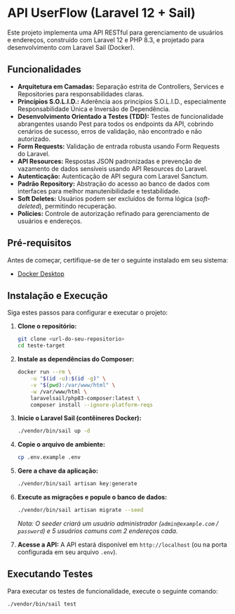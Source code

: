 # API UserFlow (Laravel 12 + Sail)

Este projeto implementa uma API RESTful para gerenciamento de usuários e endereços, construído com Laravel 12 e PHP 8.3, e projetado para desenvolvimento com Laravel Sail (Docker).

## Funcionalidades

-   **Arquitetura em Camadas:** Separação estrita de Controllers, Services e Repositories para responsabilidades claras.
-   **Princípios S.O.L.I.D.:** Aderência aos princípios S.O.L.I.D., especialmente Responsabilidade Única e Inversão de Dependência.
-   **Desenvolvimento Orientado a Testes (TDD):** Testes de funcionalidade abrangentes usando Pest para todos os endpoints da API, cobrindo cenários de sucesso, erros de validação, não encontrado e não autorizado.
-   **Form Requests:** Validação de entrada robusta usando Form Requests do Laravel.
-   **API Resources:** Respostas JSON padronizadas e prevenção de vazamento de dados sensíveis usando API Resources do Laravel.
-   **Autenticação:** Autenticação de API segura com Laravel Sanctum.
-   **Padrão Repository:** Abstração do acesso ao banco de dados com interfaces para melhor manutenibilidade e testabilidade.
-   **Soft Deletes:** Usuários podem ser excluídos de forma lógica (*soft-deleted*), permitindo recuperação.
-   **Policies:** Controle de autorização refinado para gerenciamento de usuários e endereços.

## Pré-requisitos

Antes de começar, certifique-se de ter o seguinte instalado em seu sistema:

-   [Docker Desktop](https://www.docker.com/products/docker-desktop)

## Instalação e Execução

Siga estes passos para configurar e executar o projeto:

1.  **Clone o repositório:**
    ```bash
    git clone <url-do-seu-repositorio>
    cd teste-target
    ```

2.  **Instale as dependências do Composer:**
    ```bash
    docker run --rm \
        -u "$(id -u):$(id -g)" \
        -v "$(pwd):/var/www/html" \
        -w /var/www/html \
        laravelsail/php83-composer:latest \
        composer install --ignore-platform-reqs
    ```

3.  **Inicie o Laravel Sail (contêineres Docker):**
    ```bash
    ./vendor/bin/sail up -d
    ```

4.  **Copie o arquivo de ambiente:**
    ```bash
    cp .env.example .env
    ```

5.  **Gere a chave da aplicação:**
    ```bash
    ./vendor/bin/sail artisan key:generate
    ```

6.  **Execute as migrações e popule o banco de dados:**
    ```bash
    ./vendor/bin/sail artisan migrate --seed
    ```

    *Nota: O seeder criará um usuário administrador (`admin@example.com` / `password`) e 5 usuários comuns com 2 endereços cada.*

7.  **Acesse a API:**
    A API estará disponível em `http://localhost` (ou na porta configurada em seu arquivo `.env`).

## Executando Testes

Para executar os testes de funcionalidade, execute o seguinte comando:

```bash
./vendor/bin/sail test
